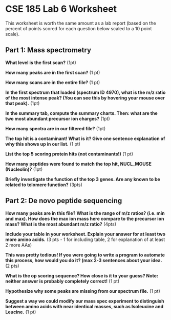 # CSE 185 Lab 6 Worksheet

This worksheet is worth the same amount as a lab report (based on the percent of points scored for each question below scaled to a 10 point scale). 

## Part 1: Mass spectrometry

**What level is the first scan?** (1pt)

**How many peaks are in the first scan?** (1 pt)

**How many scans are in the entire file?** (1 pt)

**In the first spectrum that loaded (spectrum ID 4970), what is the m/z ratio of the most intense peak? (You can see this by hovering your mouse over that peak).** (1pt)

**In the summary tab, compute the summary charts. Then: what are the two most abundant precursor ion charges?** (1pt)

**How many spectra are in our filtered file?** (1pt)

**The top hit is a contaminant! What is it? Give one sentence explanation of why this shows up in our list.** (1 pt)


**List the top 5 scoring protein hits (not contaminants!)** (1 pt)

**How many peptides were found to match the top hit, NUCL_MOUSE (Nucleolin)?** (1pt)


**Briefly investigate the function of the top 3 genes. Are any known to be related to telomere function?** (3pts)

## Part 2: De novo peptide sequencing

**How many peaks are in this file? What is the range of m/z ratios? (i.e. min and max). How does the max ion mass here compare to the precursor ion mass? What is the most abundant m/z ratio?** (4pts)

**Include your table in your worksheet. Explain your answer for at least two more amino acids.** (3 pts - 1 for including table, 2 for explanation of at least 2 more AAs)

**This was pretty tedious! If you were going to write a program to automate this process, how would you do it? (max 2-3 sentences about your idea.** (2 pts)

**What is the op scoring sequence? How close is it to your guess? Note: neither answer is probably completely correct!** (1 pt)

**Hypothesize why some peaks are missing from our spectrum file.** (1 pt)

**Suggest a way we could modify our mass spec experiment to distinguish between amino acids with near identical masses, such as Isoleucine and Leucine.** (1 pt)
